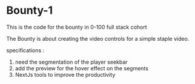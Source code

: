 # Bounty-1
This is the code for the bounty in 0-100 full stack cohort

The Bounty is about creating the video controls for a simple staple video.

specifications :

1. need the segmentation of the player seekbar
2. add the preview for the hover effect on the segments
3. NextJs tools to improve the productivity
